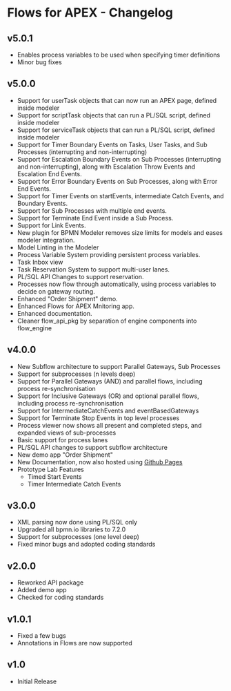 # Flows for APEX - Changelog

## v5.0.1

* Enables process variables to be used when specifying timer definitions
* Minor bug fixes

## v5.0.0

- Support for userTask objects that can now run an APEX page, defined inside modeler
- Support for scriptTask objects that can run a PL/SQL script, defined inside modeler
- Support for serviceTask objects that can run a PL/SQL script, defined inside modeler
- Support for Timer Boundary Events on Tasks, User Tasks, and Sub Processes (interrupting and non-interrupting)
- Support for Escalation Boundary Events on Sub Processes (interrupting and non-interrupting), along with Escalation Throw Events and Escalation End Events.
- Support for Error Boundary Events on Sub Processes, along with Error End Events.
- Support for Timer Events on startEvents, intermediate Catch Events, and Boundary Events.
- Support for Sub Processes with multiple end events.
- Support for Terminate End Event inside a Sub Process.
- Support for Link Events.
- New plugin for BPMN Modeler removes size limits for models and eases modeler integration.
- Model Linting in the Modeler
- Process Variable System providing persistent process variables.
- Task Inbox view
- Task Reservation System to support multi-user lanes.
- PL/SQL API Changes to support reservation.
- Processes now flow through automatically, using process variables to decide on gateway routing.
- Enhanced "Order Shipment" demo.
- Enhanced Flows for APEX Mnitoring app.
- Enhanced documentation.
- Cleaner flow_api_pkg by separation of engine components into flow_engine

## v4.0.0

- New Subflow architecture to support Parallel Gateways, Sub Processes
- Support for subprocesses (n levels deep)
- Support for Parallel Gateways (AND) and parallel flows, including process re-synchronisation
- Support for Inclusive Gateways (OR) and optional parallel flows, including process re-synchronisation
- Support for IntermediateCatchEvents and eventBasedGateways
- Support for Terminate Stop Events in top level processes
- Process viewer now shows all present and completed steps, and expanded views of sub-processes
- Basic support for process lanes
- PL/SQL API changes to support subflow architecture
- New demo app "Order Shipment"
- New Documentation, now also hosted using [Github Pages](https://mt-ag.github.io/apex-flowsforapex/)
- Prototype Lab Features
  - Timed Start Events
  - Timer Intermediate Catch Events

## v3.0.0

- XML parsing now done using PL/SQL only
- Upgraded all bpmn.io libraries to 7.2.0
- Support for subprocesses (one level deep)
- Fixed minor bugs and adopted coding standards

## v2.0.0

- Reworked API package
- Added demo app
- Checked for coding standards

## v1.0.1

- Fixed a few bugs
- Annotations in Flows are now supported

## v1.0

- Initial Release
